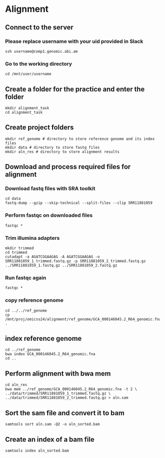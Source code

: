 # Alignment

## Connect to the server
### Please replace username with your uid provided in Slack
```
ssh username@comp1.genomic.abi.am
```
### Go to the working directory
```cd /mnt/user/username```

## Create a folder for the practice and enter the folder
```
mkdir alignment_task
cd alignment_task
```

## Create project folders
```
mkdir ref_genome # directory to store reference genome and its index files
mkdir data # directory to store fastq files
mkdir aln_res # directory to store alignment results
```

## Download and process required files for alignment
### Download fastq files with SRA toolkit
```
cd data
fastq-dump --gzip --skip-technical --split-files --clip SRR11881059
```
### Perform fastqc on downloaded files
```
fastqc *
```
### Trim illumina adapters
```
mkdir trimmed
cd trimmed
cutadapt -a AGATCGGAAGAG -A AGATCGGAAGAG -o SRR11881059_1_trimmed.fastq.gz -p SRR11881059_2_trimmed.fastq.gz ../SRR11881059_1.fastq.gz ../SRR11881059_2.fastq.gz
```
### Run fastqc again
```
fastqc *
```

### copy reference genome
```
cd ../../ref_genome
cp /mnt/proj/omicss24/alignment/ref_genome/GCA_000146045.2_R64_genomic.fna .
```

## index reference genome
```
cd ../ref_genome
bwa index GCA_000146045.2_R64_genomic.fna
cd ..
```

## Perform alignment with bwa mem
```
cd aln_res
bwa mem ../ref_genome/GCA_000146045.2_R64_genomic.fna -t 2 \
../data/trimmed/SRR11881059_1_trimmed.fastq.gz \
../data/trimmed/SRR11881059_2_trimmed.fastq.gz > aln.sam
```

## Sort the sam file and convert it to bam
```
samtools sort aln.sam -@2 -o aln_sorted.bam
```

## Create an index of a bam file
```
samtools index aln_sorted.bam
```
